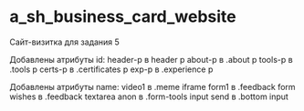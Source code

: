 # a_sh_business_card_website

Сайт-визитка для задания 5

Добавлены атрибуты id:
header-p в header p
about-p в .about p
tools-p в .tools p
certs-p в .certificates p
exp-p в .experience p

Добавлены атрибуты name:
video1 в .meme iframe
form1 в .feedback form
wishes в .feedback textarea
anon в .form-tools input
send в .bottom input